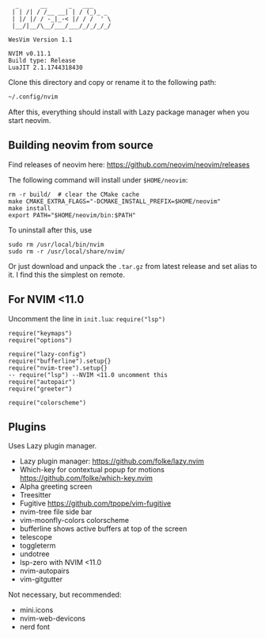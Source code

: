 ```
  _      __      _   ___       
 | | /| / /__ __| | / (_)_ _   
 | |/ |/ / -_|_-< |/ / /  ' \  
 |__/|__/\__/___/___/_/_/_/_/  

WesVim Version 1.1

NVIM v0.11.1
Build type: Release
LuaJIT 2.1.1744318430
```

Clone this directory and copy or rename it to the following path: 

```bash
~/.config/nvim
```

After this, everything should install with Lazy package manager when you start neovim.

## Building neovim from source

Find releases of neovim here: 
https://github.com/neovim/neovim/releases

The following command will install under `$HOME/neovim`:

```
rm -r build/  # clear the CMake cache
make CMAKE_EXTRA_FLAGS="-DCMAKE_INSTALL_PREFIX=$HOME/neovim"
make install
export PATH="$HOME/neovim/bin:$PATH"
```

To uninstall after this, use 

```
sudo rm /usr/local/bin/nvim
sudo rm -r /usr/local/share/nvim/
```

Or just download and unpack the `.tar.gz` from latest release and set alias to
it. I find this the simplest on remote.

## For NVIM <11.0 

Uncomment the line in `init.lua`: `require("lsp")` 

```
require("keymaps")
require("options")

require("lazy-config")
require("bufferline").setup{}
require("nvim-tree").setup{}
-- require("lsp") --NVIM <11.0 uncomment this
require("autopair")
require("greeter")

require("colorscheme")
```

## Plugins

Uses Lazy plugin manager.

- Lazy plugin manager: https://github.com/folke/lazy.nvim
- Which-key for contextual popup for motions https://github.com/folke/which-key.nvim
- Alpha greeting screen 
- Treesitter 
- Fugitive https://github.com/tpope/vim-fugitive
- nvim-tree file side bar
- vim-moonfly-colors colorscheme
- bufferline shows active buffers at top of the screen
- telescope
- toggleterm
- undotree
- lsp-zero with NVIM <11.0
- nvim-autopairs
- vim-gitgutter

Not necessary, but recommended:
- mini.icons
- nvim-web-devicons
- nerd font
